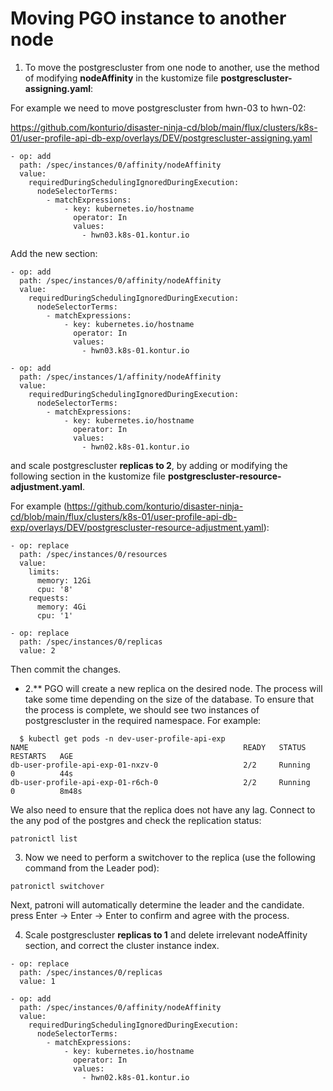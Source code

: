 # Moving PGO instance to another node

1. To move the postgrescluster from one node to another, use the method of modifying **nodeAffinity** in the kustomize file **postgrescluster-assigning.yaml**:

For example we need to move postgrescluster from hwn-03 to hwn-02:

<https://github.com/konturio/disaster-ninja-cd/blob/main/flux/clusters/k8s-01/user-profile-api-db-exp/overlays/DEV/postgrescluster-assigning.yaml> 

```
- op: add
  path: /spec/instances/0/affinity/nodeAffinity
  value:
    requiredDuringSchedulingIgnoredDuringExecution:
      nodeSelectorTerms:
        - matchExpressions:
            - key: kubernetes.io/hostname
              operator: In
              values:
                - hwn03.k8s-01.kontur.io
```

Add the new section:

```
- op: add
  path: /spec/instances/0/affinity/nodeAffinity
  value:
    requiredDuringSchedulingIgnoredDuringExecution:
      nodeSelectorTerms:
        - matchExpressions:
            - key: kubernetes.io/hostname
              operator: In
              values:
                - hwn03.k8s-01.kontur.io

- op: add
  path: /spec/instances/1/affinity/nodeAffinity
  value:
    requiredDuringSchedulingIgnoredDuringExecution:
      nodeSelectorTerms:
        - matchExpressions:
            - key: kubernetes.io/hostname
              operator: In
              values:
                - hwn02.k8s-01.kontur.io
```

and scale postgrescluster **replicas to 2**, by adding or modifying the following section in the kustomize file **postgrescluster-resource-adjustment.yaml**.

For example (<https://github.com/konturio/disaster-ninja-cd/blob/main/flux/clusters/k8s-01/user-profile-api-db-exp/overlays/DEV/postgrescluster-resource-adjustment.yaml>):

```
- op: replace
  path: /spec/instances/0/resources
  value:
    limits:
      memory: 12Gi
      cpu: '8'
    requests:
      memory: 4Gi
      cpu: '1'

- op: replace
  path: /spec/instances/0/replicas
  value: 2
```

Then commit the changes. 
* 2.** PGO will create a new replica on the desired node. The process will take some time depending on the size of the database. To ensure that the process is complete, we should see two instances of postgrescluster in the required namespace. For example:

```
  $ kubectl get pods -n dev-user-profile-api-exp
NAME                                                READY   STATUS      RESTARTS   AGE
db-user-profile-api-exp-01-nxzv-0                   2/2     Running     0          44s
db-user-profile-api-exp-01-r6ch-0                   2/2     Running     0          8m48s
```

We also need to ensure that the replica does not have any lag. Connect to the any pod of the postgres and check the replication status:

```
patronictl list
```

3. Now we need to perform a switchover to the replica (use the following command from the Leader pod):

```
patronictl switchover
```

Next, patroni will automatically determine the leader and the candidate. press Enter → Enter → Enter to confirm and agree with the process.​


4. Scale postgrescluster **replicas to 1** and delete irrelevant nodeAffinity section, and correct the cluster instance index.

```
- op: replace
  path: /spec/instances/0/replicas
  value: 1
```

```
- op: add
  path: /spec/instances/0/affinity/nodeAffinity
  value:
    requiredDuringSchedulingIgnoredDuringExecution:
      nodeSelectorTerms:
        - matchExpressions:
            - key: kubernetes.io/hostname
              operator: In
              values:
                - hwn02.k8s-01.kontur.io
```
